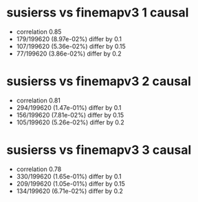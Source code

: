 # susierss vs finemapv3  1 causal

- correlation 0.85
- 179/199620 (8.97e-02%) differ by 0.1
- 107/199620 (5.36e-02%) differ by 0.15
- 77/199620 (3.86e-02%) differ by 0.2


# susierss vs finemapv3  2 causal

- correlation 0.81
- 294/199620 (1.47e-01%) differ by 0.1
- 156/199620 (7.81e-02%) differ by 0.15
- 105/199620 (5.26e-02%) differ by 0.2


# susierss vs finemapv3  3 causal

- correlation 0.78
- 330/199620 (1.65e-01%) differ by 0.1
- 209/199620 (1.05e-01%) differ by 0.15
- 134/199620 (6.71e-02%) differ by 0.2


